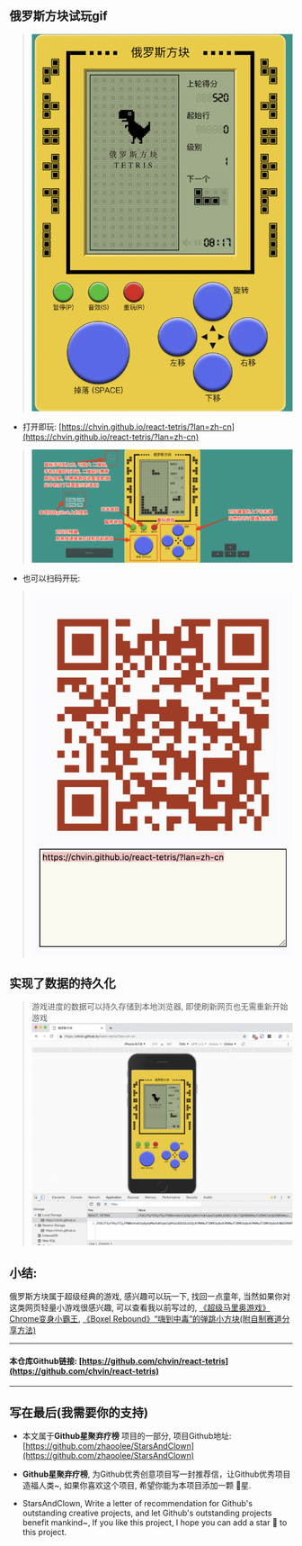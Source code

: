 ## 俄罗斯方块试玩gif

> ![](https://raw.githubusercontent.com/zhaoolee/GraphBed/master/StarsAndClown/64c2e9df19ec4802a5dc0db4885b8043.gif)
- 打开即玩: [https://chvin.github.io/react-tetris/?lan=zh-cn](https://chvin.github.io/react-tetris/?lan=zh-cn)

> ![](https://raw.githubusercontent.com/zhaoolee/GraphBed/master/StarsAndClown/fe71b138f728454a96f8c43681acdc4d.png)
- 也可以扫码开玩:
> ![](https://raw.githubusercontent.com/zhaoolee/GraphBed/master/StarsAndClown/795d6f21783944af8c68a57f8e1641cd.png)


## 实现了数据的持久化
> 游戏进度的数据可以持久存储到本地浏览器, 即使刷新网页也无需重新开始游戏
> ![](https://raw.githubusercontent.com/zhaoolee/GraphBed/master/StarsAndClown/53a8846a3cdd44bb8ed152ad1272b0f9.gif)



## 小结:
俄罗斯方块属于超级经典的游戏, 感兴趣可以玩一下, 找回一点童年, 当然如果你对这类网页轻量小游戏很感兴趣, 可以查看我以前写过的, [《超级马里奥游戏》Chrome变身小霸王](https://zhaoolee.gitbooks.io/chrome/content/014300a-chao-ji-ma-li-ao-you-xi-300b-chrome-bian-shen-xiao-ba-wang.html), [《Boxel Rebound》“嗨到中毒”的弹跳小方块\(附自制赛道分享方法\)](https://zhaoolee.gitbooks.io/chrome/content/020boxel-rebound300b-201c-hai-dao-zhong-du-201d-de-dan-tiao-xiao-fang-575728-fu-zi-zhi-sai-dao-fen-xiang-fang-6cd529.html)

---
#### 本仓库Github链接: [https://github.com/chvin/react-tetris](https://github.com/chvin/react-tetris)

---
## 写在最后(我需要你的支持)
- 本文属于**Github星聚弃疗榜** 项目的一部分, 项目Github地址: [https://github.com/zhaoolee/StarsAndClown](https://github.com/zhaoolee/StarsAndClown)
- **Github星聚弃疗榜**, 为Github优秀创意项目写一封推荐信，让Github优秀项目造福人类~, 如果你喜欢这个项目, 希望你能为本项目添加一颗 🌟星.

- StarsAndClown, Write a letter of recommendation for Github's outstanding creative projects, and let Github's outstanding projects benefit mankind~, If you like this project, I hope you can add a star 🌟 to this project.
